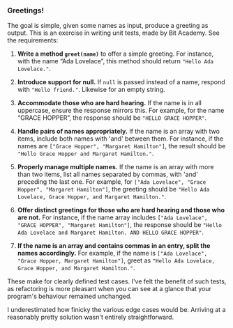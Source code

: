 ### Greetings!

The goal is simple, given some names as input, produce a greeting as output. This is an
exercise in writing unit tests, made by Bit Academy. See the requirements:

1. **Write a method `greet(name)`** to offer a simple greeting. For instance, with the
   name “Ada Lovelace”, this method should return `"Hello Ada Lovelace."`.

2. **Introduce support for null.** If `null` is passed instead of a name, respond with
   `"Hello friend."`. Likewise for an empty string.

3. **Accommodate those who are hard hearing.** If the name is in all uppercase, ensure
   the response mirrors this. For example, for the name “GRACE HOPPER”, the response
   should be `"HELLO GRACE HOPPER"`.

4. **Handle pairs of names appropriately.** If the name is an array with two items,
   include both names with 'and' between them. For instance, if the names are
   `["Grace Hopper", "Margaret Hamilton"]`, the result should be
   `"Hello Grace Hopper and Margaret Hamilton."`.

5. **Properly manage multiple names.** If the name is an array with more than two items,
   list all names separated by commas, with 'and' preceding the last one. For example, for
   `["Ada Lovelace", "Grace Hopper", "Margaret Hamilton"]`, the greeting should be
   `"Hello Ada Lovelace, Grace Hopper, and Margaret Hamilton."`.

6. **Offer distinct greetings for those who are hard hearing and those who are not.**
   For instance, if the name array includes `["Ada Lovelace", "GRACE HOPPER", "Margaret Hamilton"]`,
   the response should be `"Hello Ada Lovelace and Margaret Hamilton. AND HELLO GRACE HOPPER"`.

7. **If the name is an array and contains commas in an entry, split the names
   accordingly.** For example, if the name is
   `["Ada Lovelace", "Grace Hopper, Margaret Hamilton"]`, greet as
   `"Hello Ada Lovelace, Grace Hopper, and Margaret Hamilton."`.

These make for clearly defined test cases. I've felt the benefit of such tests, as
refactoring is more pleasant when you can see at a glance that your program's behaviour
remained unchanged.

I underestimated how finicky the various edge cases would be. Arriving at a reasonably
pretty solution wasn't entirely straightforward.
